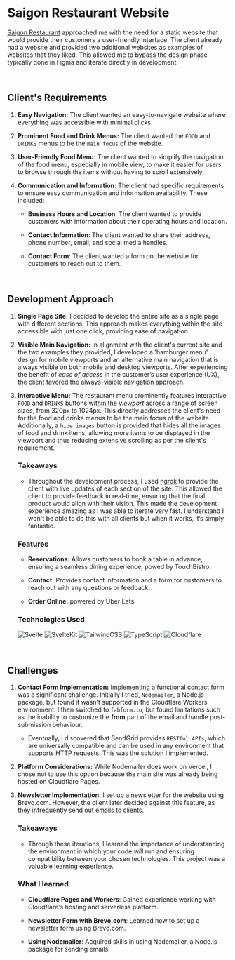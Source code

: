 
# Saigon Restaurant Website

[Saigon Restaurant](https://saigonottawa.com/) approached me with the need for a static website that would provide their customers a user-friendly interface. The client already had a website and provided two additional websites as examples of websites that they liked. This allowed me to bypass the design phase typically done in Figma and iterate directly in development.

<br/>

## Client's Requirements
1. **Easy Navigation:** The client wanted an easy-to-navigate website where everything was accessible with minimal clicks.
   
3. **Prominent Food and Drink Menus:** The client wanted the `FOOD` and `DRINKS` menus to be the `main focus` of the website.
   
5. **User-Friendly Food Menu:** The client wanted to simplify the navigation of the food menu, especially in mobile view, to make it easier for users to browse through the items without having to scroll extensively.

6. **Communication and Information:** The client had specific requirements to ensure easy communication and information availability. These included:
   - **Business Hours and Location**: The client wanted to provide customers with information about their operating hours and location.
     
   - **Contact Information**: The client wanted to share their address, phone number, email, and social media handles.
     
   - **Contact Form**: The client wanted a form on the website for customers to reach out to them.

<br/>

## Development Approach 
1. **Single Page Site:** I decided to develop the entire site as a single page with different sections. This approach makes everything within the site accessible with just one click, providing ease of navigation.
   
3. **Visible Main Navigation:** In alignment with the client's current site and the two examples they provided, I developed a 'hamburger menu' design for mobile viewports and an alternative main navigation that is always visible on both mobile and desktop viewports. After experiencing the benefit of _ease of access_ in the customer’s user experience (UX), the client favored the always-visible navigation approach.
  
5. **Interactive Menu:**  The restaurant menu prominently features interactive `FOOD` and `DRINKS` buttons within the _viewport_ across a range of screen sizes, from 320px to 1024px. This directly addresses the client's need for the food and drinks menus to be the main focus of the website. Additionally, a `hide images` button is provided that hides all the images of food and drink items, allowing more items to be displayed in the viewport and thus reducing extensive scrolling as per the client's requirement.

   ### Takeaways
      - Throughout the development process, I used [ngrok](https://ngrok.com/) to provide the client with live updates of each section of the site. This allowed the client to provide feedback in real-time, ensuring that the final product would align with their vision. This made the development experience amazing as I was able to iterate very fast. I understand I won't be able to do this with all clients but when it works, it’s simply fantastic.
   
   ### Features
      - **Reservations:** Allows customers to book a table in advance, ensuring a seamless dining experience, powed by TouchBistro.
         
      - **Contact:** Provides contact information and a form for customers to reach out with any questions or feedback.
         
      - **Order Online:** powered by Uber Eats.
   
      ### Technologies Used
      ![Svelte](https://img.shields.io/badge/svelte-%23f1413d.svg?style=for-the-badge&logo=svelte&logoColor=white) ![SvelteKit](https://img.shields.io/badge/SvelteKit-%23f1413d.svg?style=for-the-badge&logo=svelte&logoColor=white) ![TailwindCSS](https://img.shields.io/badge/tailwindcss-%2338B2AC.svg?style=for-the-badge&logo=tailwind-css&logoColor=white) ![TypeScript](https://img.shields.io/badge/typescript-%23007ACC.svg?style=for-the-badge&logo=typescript&logoColor=white) ![Cloudflare](https://img.shields.io/badge/Cloudflare-F38020?style=for-the-badge&logo=Cloudflare&logoColor=white)

<br/>

## Challenges

1. **Contact Form Implementation:** Implementing a functional contact form was a significant challenge. Initially I tried, `Nodemailer`, a Node.js package, but found it wasn't supported in the Cloudflare Workers environment. I then switched to `fabform.io`, but found limitations such as the inability to customize the **from** part of the email and handle post-submission behaviour.
   - Eventually, I discovered that SendGrid provides `RESTful APIs`, which are universally compatible and can be used in any environment that supports HTTP requests. This was the solution I implemented.
   
4. **Platform Considerations:** While Nodemailer does work on Vercel, I chose not to use this option because the main site was already being hosted on Cloudflare Pages.
   
5. **Newsletter Implementation:** I set up a newsletter for the website using Brevo.com. However, the client later decided against this feature, as they infrequently send out emails to clients.

   ### Takeaways
      - Through these iterations, I learned the importance of understanding the environment in which your code will run and ensuring compatibility between your chosen technologies. This project was a valuable learning experience.
   
   
   ### What I learned
      - **Cloudflare Pages and Workers**: Gained experience working with Cloudflare's hosting and serverless platform.
      
      - **Newsletter Form with Brevo.com**: Learned how to set up a newsletter form using Brevo.com.
      - **Using Nodemailer**: Acquired skills in using Nodemailer, a Node.js package for sending emails.
